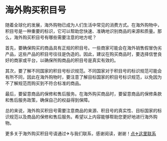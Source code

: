 # 海外购买积目号

随着全球化的发展，海外购物已成为人们生活中常见的消费方式。在海外购物中，积目号是一种重要的标识，它可以帮助您快速、准确地识别商品的来源和质量。那么，海外购买积目号有哪些需要注意的地方呢？

首先，要确保购买的商品具有正规的积目号。一些商家可能会在海外销售假冒伪劣产品，这些产品的积目号往往是伪造的。因此，建议在购买商品时，要选择信誉良好的商家或平台，以确保所购商品的积目号是真实有效的。

其次，要了解不同国家的积目号标识规范。不同国家对于积目号的标识规范可能会有所不同，因此在海外购物时，要注意了解目标国家的积目号标识规范，以免因为不了解规范而购买到不符合标准的商品。

最后，要留意商品的保修和售后服务。在海外购买商品时，要留意商品的保修条款和售后服务政策，确保自己的权益得到保障。

总的来说，海外购买积目号需要注意商品的来源、积目号的真实性、目标国家的标识规范以及商品的保修和售后服务。希望以上内容能够帮助您更好地进行海外购物。

更多关于海外购买积目号请通过✈与我们联系，感谢阅读，谢谢！[点✈这里联系](https://acc.k02.cc)